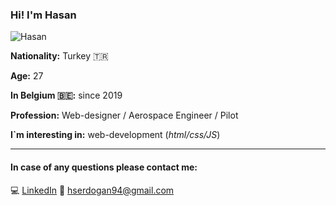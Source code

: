 ### Hi! I'm Hasan

![Hasan](https://avatars.githubusercontent.com/u/78881314?s=400&u=3d0e09c4a7e7e6fd547d3282f395cc61315f8cc1&v=4)

**Nationality:** Turkey :tr:

**Age:** 27

**In Belgium 🇧🇪:** since 2019

**Profession:** Web-designer / Aerospace Engineer / Pilot

**I`m interesting in:** web-development (_html/css/JS_)

_____

#### In case of any questions please contact me:

💻 [LinkedIn](https://www.linkedin.com/in/hasan-sait-erdo%C4%9Fan-76329b192/) 
💌 [hserdogan94@gmail.com](mailto:hserdogan94@gmail.com)  